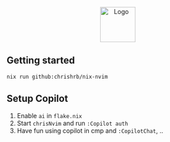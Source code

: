 <br />
<div align="center">
  <a href="#">
    <img src=".github/assets/nix-nvim.png" alt="Logo" height="80">
  </a>
</div>

## Getting started

```bash
nix run github:chrishrb/nix-nvim
```

## Setup Copilot

1. Enable `ai` in `flake.nix`
2. Start `chrisNvim` and run `:Copilot auth`
3. Have fun using copilot in cmp and `:CopilotChat`, ..

